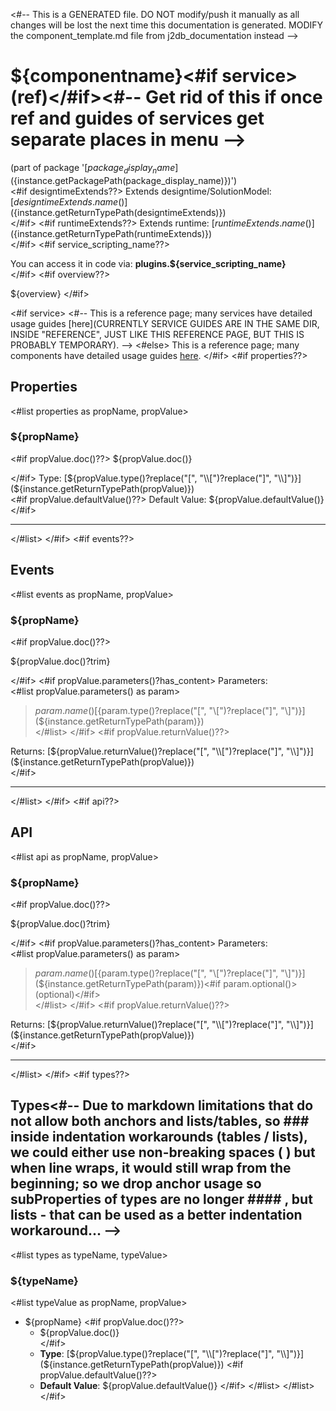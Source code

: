 <#-- This is a GENERATED file. DO NOT modify/push it manually as all changes will be lost the next time this documentation is generated. MODIFY the component_template.md file from j2db_documentation instead -->
# ${componentname}<#if service> (ref)</#if><#-- Get rid of this if once ref and guides of services get separate places in menu -->
(part of package '[${package_display_name}](${instance.getPackagePath(package_display_name)})')  
<#if designtimeExtends??>
Extends designtime/SolutionModel: [${designtimeExtends.name()}](${instance.getReturnTypePath(designtimeExtends)})  
</#if>
<#if runtimeExtends??>
Extends runtime: [${runtimeExtends.name()}](${instance.getReturnTypePath(runtimeExtends)})  
</#if>
<#if service_scripting_name??>

You can access it in code via: **plugins.${service_scripting_name}**  
</#if>
<#if overview??>

${overview}
</#if>

<#if service>
<#-- This is a reference page; many services have detailed usage guides [here](CURRENTLY SERVICE GUIDES ARE IN THE SAME DIR, INSIDE "REFERENCE", JUST LIKE THIS REFERENCE PAGE, BUT THIS IS PROBABLY TEMPORARY). -->
<#else>
This is a reference page; many components have detailed usage guides [here](https://docs.servoy.com/guides/develop/application-design/ui-components).
</#if>
<#if properties??>

## Properties

<#list properties as propName, propValue>
### ${propName}
<#if propValue.doc()??>
${propValue.doc()}

</#if>
Type: [${propValue.type()?replace("[", "\\[")?replace("]", "\\]")}](${instance.getReturnTypePath(propValue)})  
<#if propValue.defaultValue()??>
Default Value: ${propValue.defaultValue()}  
</#if>
***
</#list>
</#if>
<#if events??>

## Events

<#list events as propName, propValue>
### ${propName}
<#if propValue.doc()??>

${propValue.doc()?trim}

</#if>
<#if propValue.parameters()?has_content>
Parameters:  
<#list propValue.parameters() as param> 
> ${param.name()} [${param.type()?replace("[", "\\[")?replace("]", "\\]")}](${instance.getReturnTypePath(param)})  
</#list>
</#if>
<#if propValue.returnValue()??>

Returns: [${propValue.returnValue()?replace("[", "\\[")?replace("]", "\\]")}](${instance.getReturnTypePath(propValue)})  
</#if>
***
</#list>
</#if>
<#if api??>

## API

<#list api as propName, propValue>
### ${propName}
<#if propValue.doc()??>

${propValue.doc()?trim}

</#if>
<#if propValue.parameters()?has_content>
Parameters:  
<#list propValue.parameters() as param> 
> ${param.name()} [${param.type()?replace("[", "\\[")?replace("]", "\\]")}](${instance.getReturnTypePath(param)})<#if param.optional()> (optional)</#if>  
</#list>
</#if>
<#if propValue.returnValue()??>

Returns: [${propValue.returnValue()?replace("[", "\\[")?replace("]", "\\]")}](${instance.getReturnTypePath(propValue)})  
</#if>
***
 </#list>
</#if>
<#if types??>

## Types<#-- Due to markdown limitations that do not allow both anchors and lists/tables, so ### inside indentation workarounds (tables / lists), we could either use non-breaking spaces (&#160;) but when line wraps, it would still wrap from the beginning; so we drop anchor usage so subProperties of types are no longer #### , but lists - that can be used as a better indentation workaround... -->

<#list types as typeName, typeValue>
### ${typeName}
<#list typeValue as propName, propValue>
 - ${propName}
<#if propValue.doc()??>
     - ${propValue.doc()}  
</#if>
     - **Type**: [${propValue.type()?replace("[", "\\[")?replace("]", "\\]")}](${instance.getReturnTypePath(propValue)})
<#if propValue.defaultValue()??>
     - **Default Value**: ${propValue.defaultValue()}
</#if>
</#list>
</#list>
</#if>